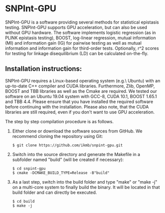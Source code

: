 SNPInt-GPU
==========

SNPInt-GPU is a software providing several methods for statistical epistasis testing. SNPInt-GPU supports GPU acceleration, but can also be used without GPU hardware. The software implements logistic regression (as in PLINK epistasis testing), BOOST, log-linear regression, mutual information (MI) and information gain (IG) for pairwise testing as well as mutual information and information gain for third-order tests. Optionally, r^2 scores for testing for linkage disequilibrium (LD) can be calculated on-the-fly.

Installation instructions:
--------------------------

SNPInt-GPU requires a Linux-based operating system (e.g.\ Ubuntu) with an up-to-date C++ compiler and CUDA libraries. Furthermore, Zlib, OpenMP, BOOST and TBB libraries as well as the Cmake are required.
We tested our software on an Ubuntu 19.04 system with GCC-8, CUDA 10.1, BOOST 1.65.1 and TBB 4.4. Please ensure that you have installed the required software before continuing with the installation. Please also note, that the CUDA libraries are still required, even if you don't want to use GPU acceleration.

The step by step compilation procedure is as follows. 

1.  Either clone or download the software sources from GitHub. We recommend cloning the repository using Git:

        $ git clone https://github.com/ikmb/snpint-gpu.git  

2.  Switch into the source directory and generate the Makefile in a subfolder named "build" (will be created if necessary):

        $ cd snpint-gpu
        $ cmake -DCMAKE_BUILD_TYPE=Release -B"build"
  
3.  As a last step, switch into the build folder and type "make" or "make -j" on a multi-core system to finally build the binary. It will be located in that build folder and can directly be executed.

        $ cd build
        $ make -j

